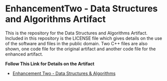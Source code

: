 # EnhancementTwo - Data Structures and Algorithms Artifact

This is the repository for the Data Structures and Algorithms Artifact. Included in this repository is the LICENSE file which gives details on the use of the software and files in the public domain. Two C++ files are also shown, one code file for the original artifact and another code file for the enhanced artifact.

**Follow This Link for Details on the Artifact**<br>

* [Enhancement Two - Data Structures & Algorithms](https://w-coleman-moore.github.io/ePortfolio/EnhancementTwo.html)<br>
